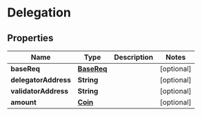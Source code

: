 
# Delegation

## Properties
Name | Type | Description | Notes
------------ | ------------- | ------------- | -------------
**baseReq** | [**BaseReq**](BaseReq.md) |  |  [optional]
**delegatorAddress** | **String** |  |  [optional]
**validatorAddress** | **String** |  |  [optional]
**amount** | [**Coin**](Coin.md) |  |  [optional]



